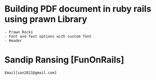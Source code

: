 # Building PDF document in ruby rails using prawn Library

    - Prawn Rocks
    - Font and Text options with custom font
    - Header

# Sandip Ransing [FunOnRails]
    Email[san2821@gmail.com]
